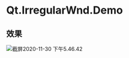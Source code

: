 # Qt.IrregularWnd.Demo

## 效果

![截屏2020-11-30 下午5.46.42](https://tva1.sinaimg.cn/large/0081Kckwgy1gl7ce6frfcj30u00vrhdu.jpg)